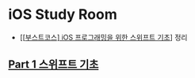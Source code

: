 # iOS Study Room

* [[[부스트코스\] iOS 프로그래밍을 위한 스위프트 기초](https://www.edwith.org/boostcamp_ios/home)] 정리



## [Part 1 스위프트 기초](https://github.com/mango906/swift-study-room/blob/master/chp1.md)

